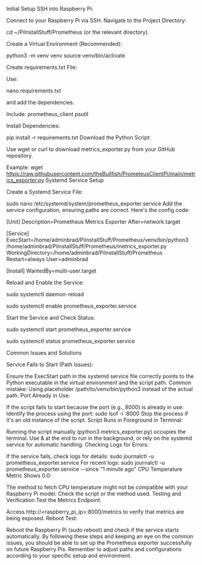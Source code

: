 Initial Setup
SSH into Raspberry Pi:

Connect to your Raspberry Pi via SSH.
Navigate to the Project Directory:


cd ~/PiInstallStuff/Prometheus (or the relevant directory).

Create a Virtual Environment (Recommended):

python3 -m venv venv
source venv/bin/activate

Create requirements.txt File:

Use: 

nano requirements.txt 

and add the dependencies.

Include: 
prometheus_client 
psutil


Install Dependencies:

pip install -r requirements.txt
Download the Python Script:

Use wget or curl to download metrics_exporter.py from your GitHub repository.

Example: wget https://raw.githubusercontent.com/theBullfish/PrometeusClientPi/main/metrics_exporter.py
Systemd Service Setup

Create a Systemd Service File:

sudo nano /etc/systemd/system/prometheus_exporter.service
Add the service configuration, ensuring paths are correct.
Here's the config code:

[Unit]
Description=Prometheus Metrics Exporter
After=network.target

[Service]
ExecStart=/home/adminbrad/PiInstallStuff/Prometheus/venv/bin/python3 /home/adminbrad/PiInstallStuff/Prometheus/metrics_exporter.py
WorkingDirectory=/home/adminbrad/PiInstallStuff/Prometheus
Restart=always
User=adminbrad

[Install]
WantedBy=multi-user.target



Reload and Enable the Service:

sudo systemctl daemon-reload

sudo systemctl enable prometheus_exporter.service


Start the Service and Check Status:

sudo systemctl start prometheus_exporter.service

sudo systemctl status prometheus_exporter.service



Common Issues and Solutions


Service Fails to Start (Path Issues):

Ensure the ExecStart path in the systemd service file correctly points to the Python executable in the virtual environment and the script path.
Common mistake: Using placeholder /path/to/venv/bin/python3 instead of the actual path.
Port Already in Use:

If the script fails to start because the port (e.g., 8000) is already in use:
Identify the process using the port: sudo lsof -i :8000
Stop the process if it's an old instance of the script.
Script Runs in Foreground in Terminal:

Running the script manually (python3 metrics_exporter.py) occupies the terminal. Use & at the end to run in the background, or rely on the systemd service for automatic handling.
Checking Logs for Errors:

If the service fails, check logs for details: sudo journalctl -u prometheus_exporter.service
For recent logs: sudo journalctl -u prometheus_exporter.service --since "1 minute ago"
CPU Temperature Metric Shows 0.0:

The method to fetch CPU temperature might not be compatible with your Raspberry Pi model. Check the script or the method used.
Testing and Verification
Test the Metrics Endpoint:

Access http://<raspberry_pi_ip>:8000/metrics to verify that metrics are being exposed.
Reboot Test:

Reboot the Raspberry Pi (sudo reboot) and check if the service starts automatically.
By following these steps and keeping an eye on the common issues, you should be able to set up the Prometheus exporter successfully on future Raspberry Pis. Remember to adjust paths and configurations according to your specific setup and environment.
